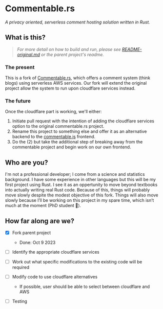 # Commentable.rs
_A privacy oriented, serverless comment hosting solution written in Rust._

## What is this?

> _For more detail on how to build and run, please see [README-original.md](README-original.md) or the parent project's readme._

### The present

This is a fork of [Commentable.rs](https://github.com/netguru/commentable-rs), which offers a comment system (think blogs) using serverless AWS services. Our fork will extend the original project allow the system to run upon cloudflare services instead. 

### The future

Once the cloudflare part is working, we'll either:

1. Initiate pull request with the intention of adding the cloudflare services option to the original commentable.rs project.
2. Rename this project to something else and offer it as an alternative backend to the [commentable.js](https://github.com/netguru/commentable-js) frontend.
3. Do the (2) but take the additional step of breaking away from the commentable project and begin work on our own frontend.


## Who are you?

I'm not a professional developer; I come from a science and statistics background. I have some experience in other languages but this will be my first project using Rust. I see it as an oppertunity to move beyond textbooks into actually writing real Rust code. Because of this, things will probably move slowly despite the modest objective of this fork. Things will also move slowly because I’ll be working on this project in my spare time, which isn’t much at the moment (PhD student :grimacing:).

## How far along are we?

- [x] Fork parent project
  - Done: Oct 9 2023
- [ ] Identify the appropriate cloudflare services
- [ ] Work out what specific modifications to the existing code will be required
- [ ] Modify code to use cloudflare alternatives
  - If possible, user should be able to select between cloudflare and AWS
- [ ] Testing

